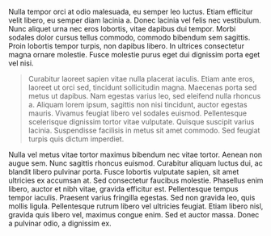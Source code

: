 Nulla tempor orci at odio malesuada, eu semper leo luctus. Etiam efficitur velit libero, eu semper diam lacinia a. Donec lacinia vel felis nec vestibulum. Nunc aliquet urna nec eros lobortis, vitae dapibus dui tempor. Morbi sodales dolor cursus tellus commodo, commodo bibendum sem sagittis. Proin lobortis tempor turpis, non dapibus libero. In ultrices consectetur magna ornare molestie. Fusce molestie purus eget dui dignissim porta eget vel nisi.

> Curabitur laoreet sapien vitae nulla placerat iaculis. Etiam ante eros, laoreet ut orci sed, tincidunt sollicitudin magna. Maecenas porta sed metus ut dapibus. Nam egestas varius leo, sed eleifend nulla rhoncus a. Aliquam lorem ipsum, sagittis non nisi tincidunt, auctor egestas mauris. Vivamus feugiat libero vel sodales euismod. Pellentesque scelerisque dignissim tortor vitae vulputate. Quisque suscipit varius lacinia. Suspendisse facilisis in metus sit amet commodo. Sed feugiat turpis quis dictum imperdiet.

Nulla vel metus vitae tortor maximus bibendum nec vitae tortor. Aenean non augue sem. Nunc sagittis rhoncus euismod. Curabitur aliquam luctus dui, ac blandit libero pulvinar porta. Fusce lobortis vulputate sapien, sit amet ultricies ex accumsan at. Sed consectetur faucibus molestie. Phasellus enim libero, auctor et nibh vitae, gravida efficitur est. Pellentesque tempus tempor iaculis. Praesent varius fringilla egestas. Sed non gravida leo, quis mollis ligula. Pellentesque rutrum libero vel ultricies feugiat. Etiam libero nisl, gravida quis libero vel, maximus congue enim. Sed et auctor massa. Donec a pulvinar odio, a dignissim ex.